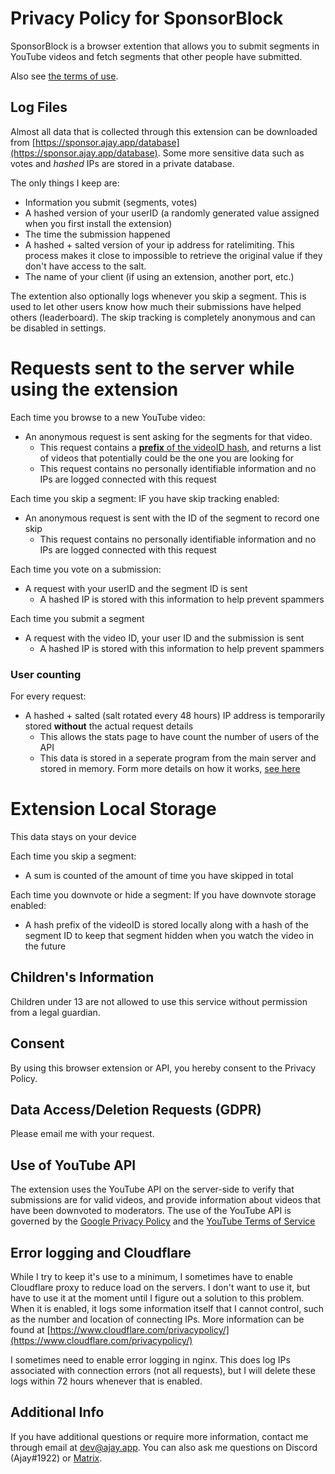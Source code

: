 [](#privacy-policy-for-sponsorblock)Privacy Policy for SponsorBlock
===================================================================

SponsorBlock is a browser extention that allows you to submit segments in YouTube videos and fetch segments that other people have submitted.

Also see [the terms of use](https://gist.github.com/ajayyy/9e8100f069348e0bc062641f34d6af12).

[](#log-files)Log Files
-----------------------

Almost all data that is collected through this extension can be downloaded from [https://sponsor.ajay.app/database](https://sponsor.ajay.app/database). Some more sensitive data such as votes and _hashed_ IPs are stored in a private database.

The only things I keep are:

*   Information you submit (segments, votes)
*   A hashed version of your userID (a randomly generated value assigned when you first install the extension)
*   The time the submission happened
*   A hashed + salted version of your ip address for ratelimiting. This process makes it close to impossible to retrieve the original value if they don't have access to the salt.
*   The name of your client (if using an extension, another port, etc.)

The extention also optionally logs whenever you skip a segment. This is used to let other users know how much their submissions have helped others (leaderboard). The skip tracking is completely anonymous and can be disabled in settings.

[](#requests-sent-to-the-server-while-using-the-extension)Requests sent to the server while using the extension
===============================================================================================================

Each time you browse to a new YouTube video:

*   An anonymous request is sent asking for the segments for that video.
    *   This request contains a [**prefix** of the videoID hash](https://github.com/ajayyy/SponsorBlock/wiki/K-Anonymity), and returns a list of videos that potentially could be the one you are looking for
    *   This request contains no personally identifiable information and no IPs are logged connected with this request

Each time you skip a segment: IF you have skip tracking enabled:

*   An anonymous request is sent with the ID of the segment to record one skip
    *   This request contains no personally identifiable information and no IPs are logged connected with this request

Each time you vote on a submission:

*   A request with your userID and the segment ID is sent
    *   A hashed IP is stored with this information to help prevent spammers

Each time you submit a segment

*   A request with the video ID, your user ID and the submission is sent
    *   A hashed IP is stored with this information to help prevent spammers

### [](#user-counting)User counting

For every request:

*   A hashed + salted (salt rotated every 48 hours) IP address is temporarily stored **without** the actual request details
    *   This allows the stats page to have count the number of users of the API
    *   This data is stored in a seperate program from the main server and stored in memory. Form more details on how it works, [see here](https://github.com/ajayyy/PrivacyUserCount/#privacy-user-counter)

[](#extension-local-storage)Extension Local Storage
===================================================

This data stays on your device

Each time you skip a segment:

*   A sum is counted of the amount of time you have skipped in total

Each time you downvote or hide a segment: If you have downvote storage enabled:

*   A hash prefix of the videoID is stored locally along with a hash of the segment ID to keep that segment hidden when you watch the video in the future

[](#childrens-information)Children's Information
------------------------------------------------

Children under 13 are not allowed to use this service without permission from a legal guardian.

[](#consent)Consent
-------------------

By using this browser extension or API, you hereby consent to the Privacy Policy.

[](#data-accessdeletion-requests-gdpr)Data Access/Deletion Requests (GDPR)
--------------------------------------------------------------------------

Please email me with your request.

[](#use-of-youtube-api)Use of YouTube API
-----------------------------------------

The extension uses the YouTube API on the server-side to verify that submissions are for valid videos, and provide information about videos that have been downvoted to moderators. The use of the YouTube API is governed by the [Google Privacy Policy](https://policies.google.com/privacy) and the [YouTube Terms of Service](https://www.youtube.com/t/terms)

[](#error-logging-and-cloudflare)Error logging and Cloudflare
-------------------------------------------------------------

While I try to keep it's use to a minimum, I sometimes have to enable Cloudflare proxy to reduce load on the servers. I don't want to use it, but have to use it at the moment until I figure out a solution to this problem. When it is enabled, it logs some information itself that I cannot control, such as the number and location of connecting IPs. More information can be found at [https://www.cloudflare.com/privacypolicy/](https://www.cloudflare.com/privacypolicy/)

I sometimes need to enable error logging in nginx. This does log IPs associated with connection errors (not all requests), but I will delete these logs within 72 hours whenever that is enabled.

[](#additional-info)Additional Info
-----------------------------------

If you have additional questions or require more information, contact me through email at [dev@ajay.app](mailto:dev@ajay.app). You can also ask me questions on Discord (Ajay#1922) or [Matrix](https://matrix.to/#/@ajay:ajay.app).